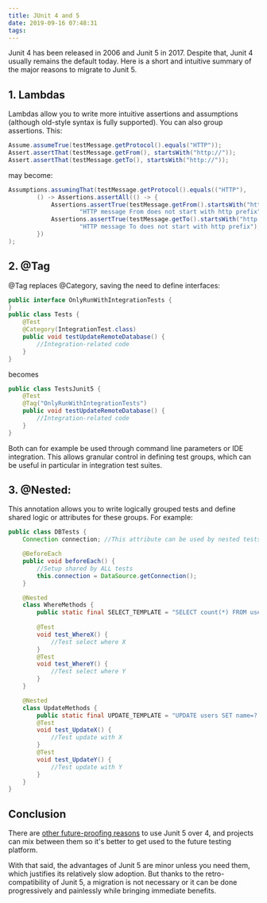 ```yaml
---
title: JUnit 4 and 5
date: 2019-09-16 07:48:31
tags:
---
```


Junit 4 has been released in 2006 and Junit 5 in 2017. Despite that, Junit 4 usually remains the default today. Here is a short and intuitive summary of the major reasons to migrate to Junit 5.

## 1. Lambdas 

Lambdas allow you to write more intuitive assertions and assumptions (although old-style syntax is fully supported). You can also group assertions. This:

```java
Assume.assumeTrue(testMessage.getProtocol().equals("HTTP"));
Assert.assertThat(testMessage.getFrom(), startsWith("http://"));
Assert.assertThat(testMessage.getTo(), startsWith("http://"));
```

may become:

```java
Assumptions.assumingThat(testMessage.getProtocol().equals(("HTTP"),
        () -> Assertions.assertAll(() -> {
            Assertions.assertTrue(testMessage.getFrom().startsWith("http://"),
                    "HTTP message From does not start with http prefix");
            Assertions.assertTrue(testMessage.getTo().startsWith("http://"),
                    "HTTP message To does not start with http prefix");
        })
);
```

## 2. @Tag

@Tag replaces @Category, saving the need to define interfaces:

```java
public interface OnlyRunWithIntegrationTests {
}
public class Tests {
    @Test
    @Category(IntegrationTest.class)
    public void testUpdateRemoteDatabase() {
        //Integration-related code
    }
}
```

becomes

```java
public class TestsJunit5 {
    @Test
    @Tag("OnlyRunWithIntegrationTests")
    public void testUpdateRemoteDatabase() {
        //Integration-related code
    }
}
```

Both can for example be used through command line parameters or IDE integration. This allows granular control in defining test groups, which can be useful in particular in integration test suites.

## 3. @Nested:

This annotation allows you to write logically grouped tests and define shared logic or attributes for these groups. For example:

```java
public class DBTests {
    Connection connection; //This attribute can be used by nested tests

    @BeforeEach
    public void beforeEach() {
        //Setup shared by ALL tests
        this.connection = DataSource.getConnection();
    }

    @Nested
    class WhereMethods {
        public static final SELECT_TEMPLATE = "SELECT count(*) FROM users WHERE id=?";
        
        @Test
        void test_WhereX() {
            //Test select where X
        }
        @Test
        void test_WhereY() {
            //Test select where Y
        }
    }

    @Nested
    class UpdateMethods {
        public static final UPDATE_TEMPLATE = "UPDATE users SET name=? WHERE id=?";
        @Test
        void test_UpdateX() {
            //Test update with X
        }
        @Test
        void test_UpdateY() {
            //Test update with Y
        }
    }
}
```

## Conclusion

There are [other future-proofing reasons](https://developer.ibm.com/dwblog/2017/top-five-reasons-to-use-junit-5-java/) to use Junit 5 over 4, and projects can mix between them so it's better to get used to the future testing platform.

With that said, the advantages of Junit 5 are minor unless you need them, which justifies its relatively slow adoption. But thanks to the retro-compatibility of Junit 5, a migration is not necessary or it can be done progressively and painlessly while bringing immediate benefits.
